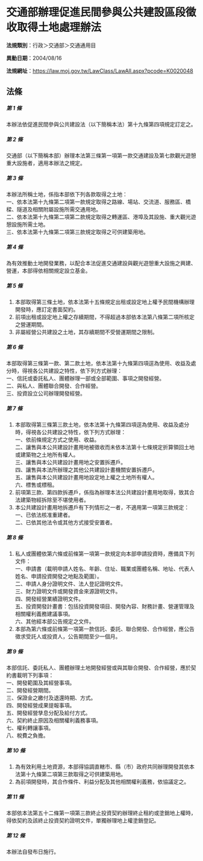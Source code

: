 # 交通部辦理促進民間參與公共建設區段徵收取得土地處理辦法

**法規類別**：行政＞交通部＞交通通用目

**異動日期**：2004/08/16  

**法規網址**：https://law.moj.gov.tw/LawClass/LawAll.aspx?pcode=K0020048





## 法條
##### 第 1 條
本辦法依促進民間參與公共建設法（以下簡稱本法）第十九條第四項規定訂定之。

##### 第 2 條
交通部（以下簡稱本部）辦理本法第三條第一項第一款交通建設及第七款觀光遊憩重大設施者，適用本辦法之規定。

##### 第 3 條
本辦法所稱土地，係指本部依下列各款取得之土地：  
一、依本法第十九條第二項第一款規定取得之路線、場站、交流道、服務區、橋樑、隧道及相關附屬設施所需交通用地。  
二、依本法第十九條第二項第二款規定取得之轉運區、港埠及其設施、重大觀光遊憩設施所需土地。  
三、依本法第十九條第二項第三款規定取得之可供建築用地。

##### 第 4 條
為有效推動土地開發業務，以配合本法促進交通建設與觀光遊憩重大設施之興建、營運，本部得依相關規定設立基金。

##### 第 5 條
1. 本部取得第三條土地，依本法第十五條規定出租或設定地上權予民間機構辦理開發時，應訂定書面契約。
1. 前項出租或設定地上權之存續期間，不得超過本部依本法第八條第二項所核定之營運期間。
1. 非屬經營公共建設之土地，其存續期間不受營運期間之限制。

##### 第 6 條
本部取得第三條第一款、第二款土地，依本法第十九條第四項逕為使用、收益及處分時，得視各公共建設之特性，依下列方式辦理：  
一、信託或委託私人、團體辦理一部或全部範圍、事項之開發經營。  
二、與私人、團體聯合開發、合作經營。  
三、投資設立公司辦理開發經營。

##### 第 7 條
1. 本部取得第三條第三款土地，依本法第十九條第四項逕為使用、收益及處分時，得視各公共建設之特性，依下列方式辦理：  
一、依前條規定方式之使用、收益。  
二、讓售與本公共建設計畫用地被徵收而未依本法第十七條規定折算領回土地或建築物之土地所有權人。  
三、讓售與本公共建設計畫用地之安置拆遷戶。  
四、讓售與本法所辦理之其他公共建設計畫機關安置拆遷戶。  
五、讓售與本公共建設計畫用地設定地上權之土地所有權人。  
六、標售或標租。
1. 前項第三款、第四款拆遷戶，係指為辦理本法公共建設計畫用地取得，致其合法建築物經拆除至不堪使用者。
1. 本公共建設計畫用地拆遷戶有下列情形之一者，不適用第一項第三款規定：  
一、已依法核准重建者。  
二、已依其他法令或其他方式接受安置者。

##### 第 8 條
1. 私人或團體依第六條或前條第一項第一款規定向本部申請投資時，應備具下列文件：  
一、申請書（載明申請人姓名、年齡、住址、職業或團體名稱、地址、代表人姓名、申請投資開發之地點及範圍）。  
二、申請人身分證明文件、法人登記證明文件。  
三、財力證明文件或開發資金來源證明文件。  
四、開發經營業績證明文件。  
五、投資開發計畫書：包括投資開發項目、開發內容、財務計畫、營運管理及相關權利義務建議事項。  
六、其他經本部公告規定之文件。
1. 本部為第六條或前條第一項第一款信託、委託、聯合開發、合作經營，應公告徵求受託人或投資人，公告期間至少一個月。

##### 第 9 條
本部信託、委託私人、團體辦理土地開發經營或與其聯合開發、合作經營，應於契約書載明下列事項：  
一、開發範圍及其經營事項。  
二、開發經營期間。  
三、保證金之繳付及退還時期、方式。  
四、開發經營成果提報事項。  
五、開發經營孳息分配及給付方式。  
六、契約終止原因及相關權利義務事項。  
七、權利轉讓事項。  
八、稅費之負擔。

##### 第 10 條
1. 為有效利用土地資源，本部得協調直轄市、縣（市）政府共同辦理開發其依本法第十九條第二項第三款取得之可供建築用地。
1. 為前項開發時，其合作條件、利益分配及其他相關權利義務，依協議定之。

##### 第 11 條
本部依本法第五十二條第一項第三款終止投資契約辦理終止租約或塗銷地上權時，得依契約及該終止投資契約證明文件，單獨辦理地上權塗銷登記。

##### 第 12 條
本辦法自發布日施行。


